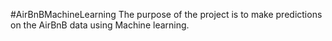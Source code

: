 #AirBnBMachineLearning
The purpose of the project is to make predictions on the AirBnB data using Machine learning. 
